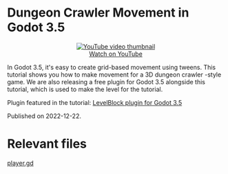 # Dungeon Crawler Movement in Godot 3.5

<p align="center">
  <a href="https://www.youtube.com/watch?v=Vr-Fsd6M5Tk">
    <img alt="YouTube video thumbnail" src="http://img.youtube.com/vi/Vr-Fsd6M5Tk/0.jpg"><br>
    Watch on YouTube
  </a>
</p>

In Godot 3.5, it's easy to create grid-based movement using tweens. This tutorial shows you how to make movement for a 3D dungeon crawler -style game.
We are also releasing a free plugin for Godot 3.5 alongside this tutorial, which is used to make the level for the tutorial.

Plugin featured in the tutorial: [LevelBlock plugin for Godot 3.5](https://github.com/Reun-Media/godot-levelblock)

Published on 2022-12-22.

# Relevant files
[player.gd](./scenes/entity/player/player.gd)
